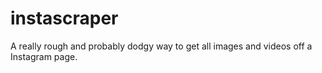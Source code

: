 # instascraper
A really rough and probably dodgy way to get all images and videos off a Instagram page.
